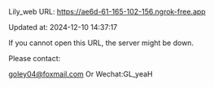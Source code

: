 Lily_web URL: https://ae6d-61-165-102-156.ngrok-free.app

Updated at: 2024-12-10 14:37:17

If you cannot open this URL, the server might be down.

Please contact: 

goley04@foxmail.com Or Wechat:GL_yeaH